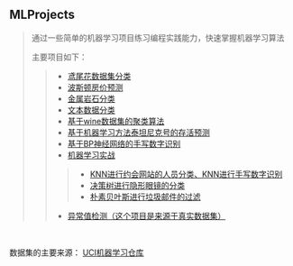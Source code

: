 ## MLProjects
> 通过一些简单的机器学习项目练习编程实践能力，快速掌握机器学习算法
>
> 主要项目如下：
>> * [鸢尾花数据集分类](https://github.com/zhongqiangwu960812/MachineLearnProjects/tree/master/IrisFlowerClassification)
>> * [波斯顿房价预测](https://github.com/zhongqiangwu960812/MachineLearnProjects/tree/master/BostonHousePriceRegression)
>> * [金属岩石分类](https://github.com/zhongqiangwu960812/MachineLearnProjects/tree/master/MinesRocksClassification)
>> * [文本数据分类](https://github.com/zhongqiangwu960812/MachineLearnProjects/tree/master/TextClassification)
>> * [基于wine数据集的聚类算法](https://github.com/zhongqiangwu960812/MachineLearnProjects/tree/master/WineClusting)
>> * [基于机器学习方法泰坦尼克号的存活预测](https://github.com/zhongqiangwu960812/MachineLearnProjects/tree/master/TitanicPredictionBaseML)
>> * [基于BP神经网络的手写数字识别](https://github.com/zhongqiangwu960812/MachineLearnProjects/tree/master/MinistClassificationBasedBPNetWork)
>> * [机器学习实战](https://github.com/zhongqiangwu960812/MachineLearnProjects/tree/master/MachineLearningInAction)
>>> * [KNN进行约会网站的人员分类、KNN进行手写数字识别](https://github.com/zhongqiangwu960812/MachineLearnProjects/tree/master/MachineLearningInAction/KNN)
>>> * [决策树进行隐形眼镜的分类](https://github.com/zhongqiangwu960812/MachineLearnProjects/tree/master/MachineLearningInAction/DecisionTree)
>>> * [朴素贝叶斯进行垃圾邮件的过滤](https://github.com/zhongqiangwu960812/MachineLearnProjects/tree/master/MachineLearningInAction/NaiveBayes)
>> * [异常值检测（这个项目是来源于真实数据集）](https://github.com/zhongqiangwu960812/MachineLearnProjects/tree/master/OutlierDetection)
<br>

数据集的主要来源： [UCI机器学习仓库](http://archive.ics.uci.edu/ml/datasets)

